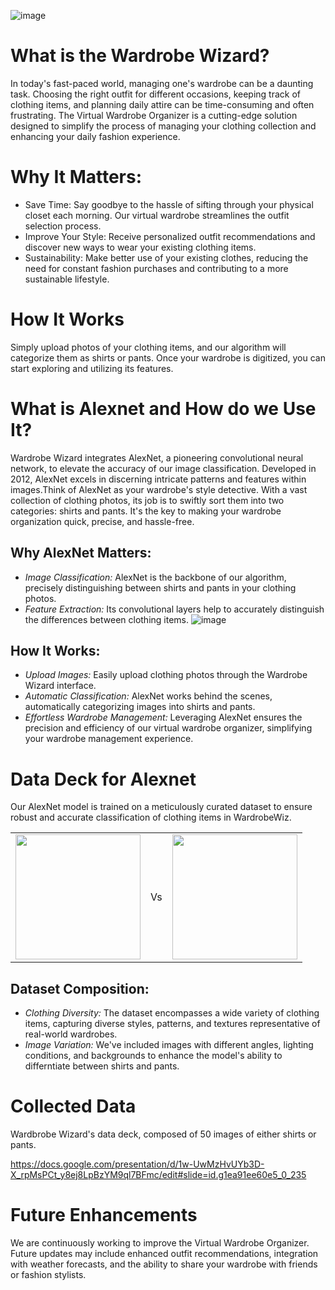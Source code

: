 ![image](https://github.com/hollydarter/Data-Science-Math/assets/143565143/2818d528-9b4e-4bfb-b199-317f6a26aa20)
# What is the Wardrobe Wizard?
In today's fast-paced world, managing one's wardrobe can be a daunting task. Choosing the right outfit for different occasions, keeping track of clothing items, and planning daily attire can be time-consuming and often frustrating. The Virtual Wardrobe Organizer is a cutting-edge solution designed to simplify the process of managing your clothing collection and enhancing your daily fashion experience.
# Why It Matters:
- Save Time: Say goodbye to the hassle of sifting through your physical closet each morning. Our virtual wardrobe streamlines the outfit selection process.
- Improve Your Style: Receive personalized outfit recommendations and discover new ways to wear your existing clothing items.
- Sustainability: Make better use of your existing clothes, reducing the need for constant fashion purchases and contributing to a more sustainable lifestyle.
# How It Works
Simply upload photos of your clothing items, and our algorithm will categorize them as shirts or pants. Once your wardrobe is digitized, you can start exploring and utilizing its features.
# What is Alexnet and How do we Use It?
Wardrobe Wizard integrates AlexNet, a pioneering convolutional neural network, to elevate the accuracy of our image classification. Developed in 2012, AlexNet excels in discerning intricate patterns and features within images.Think of AlexNet as your wardrobe's style detective. With a vast collection of clothing photos, its job is to swiftly sort them into two categories: shirts and pants. It's the key to making your wardrobe organization quick, precise, and hassle-free. 
## Why AlexNet Matters:
- *Image Classification:* AlexNet is the backbone of our algorithm, precisely distinguishing between shirts and pants in your clothing photos.
- *Feature Extraction:* Its convolutional layers help to accurately distinguish the differences between clothing items.
 ![image](https://miro.medium.com/v2/resize:fit:960/0*pJ3o_2zTTNnixhKH.png)
## How It Works:
- *Upload Images:*
Easily upload clothing photos through the Wardrobe Wizard interface.
- *Automatic Classification:*
AlexNet works behind the scenes, automatically categorizing images into shirts and pants.
- *Effortless Wardrobe Management:*
Leveraging AlexNet ensures the precision and efficiency of our virtual wardrobe organizer, simplifying your wardrobe management experience.
# Data Deck for Alexnet
Our AlexNet model is trained on a meticulously curated dataset to ensure robust and accurate classification of clothing items in WardrobeWiz.
<table>
  <tr>
    <td>
      <img src="https://encrypted-tbn0.gstatic.com/images?q=tbn:ANd9GcTG0I9-Bno7heabRn7nO6YEPC22BlfmTRQGzA&usqp=CAU" width="200" height="200">
    </td>
    <td>
      Vs
    </td>
    <td>
      <img src="https://shonajoy.com/cdn/shop/products/SARA-Tailored-Wide-Leg-Pant.jpg?v=1674796021" width="200" height="200"> 
    </td>
  </tr>
</table> 

## Dataset Composition:
- *Clothing Diversity:* The dataset encompasses a wide variety of clothing items, capturing diverse styles, patterns, and textures representative of real-world wardrobes.
- *Image Variation:* We've included images with different angles, lighting conditions, and backgrounds to enhance the model's ability to differntiate between shirts and pants.

# Collected Data
Wardbrobe Wizard's data deck, composed of 50 images of either shirts or pants. 

https://docs.google.com/presentation/d/1w-UwMzHvUYb3D-X_rpMsPCt_y8ej8LpBzYM9ql7BFmc/edit#slide=id.g1ea91ee60e5_0_235

# Future Enhancements
We are continuously working to improve the Virtual Wardrobe Organizer. Future updates may include enhanced outfit recommendations, integration with weather forecasts, and the ability to share your wardrobe with friends or fashion stylists.

